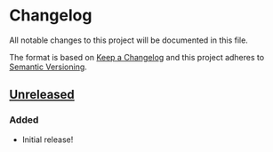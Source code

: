 # Changelog
All notable changes to this project will be documented in this file.

The format is based on [Keep a Changelog](http://keepachangelog.com/en/1.0.0/)
and this project adheres to [Semantic Versioning](http://semver.org/spec/v2.0.0.html).

## [Unreleased]
### Added
- Initial release!

[Unreleased]: https://github.com/OSC/bc_osc_rstudio_spark/compare/v0.0.1...HEAD
